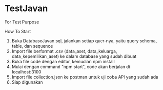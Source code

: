 # TestJavan
For Test Purpose

How To Start
1. Buka DatabaseJavan.sql, jalankan setiap quer-nya, yaitu query schema, table, dan sequence
2. Import file berformat .csv (data_aset, data_keluarga, data_kepemilikan_aset) ke dalam database yang sudah dibuat
3. Buka file code dengan editor, kemudian npm install
4. Mulai dengan command "npm start", code akan berjalan di localhost:3100
5. Import file collection.json ke postman untuk uji coba API yang sudah ada
6. Siap digunakan
